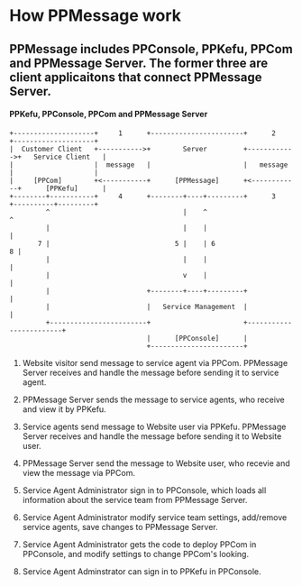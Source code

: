 # How PPMessage work

PPMessage includes PPConsole, PPKefu, PPCom and PPMessage Server. The former three are client applicaitons that connect PPMessage Server.
--------

#### PPKefu, PPConsole, PPCom and PPMessage Server

    +--------------------+     1      +-----------------------+      2      +--------------------+
    |  Customer Client   +----------->+        Server         +------------>+   Service Client   |
    |                    |  message   |                       |   message   |                    |
    |     [PPCom]        +<-----------+      [PPMessage]      +<------------+      [PPKefu]      |
    +--------+-----------+     4      +--------+----+---------+      3      +----------+---------+
             ^                                 |    ^                                  ^
             |                                 |    |                                  |
           7 |                               5 |    | 6                              8 |
             |                                 |    |                                  |
             |                                 v    |                                  |
             |                        +--------+----+---------+                        |
             |                        |   Service Management  |                        |
             +------------------------+                       +------------------------+
                                      |      [PPConsole]      |
                                      +-----------------------+


1. Website visitor send message to service agent via PPCom. PPMessage Server receives and handle the message before sending it to service agent.

2. PPMessage Server sends the message to service agents, who receive and view it by PPKefu.

3. Service agents send message to Website user via PPKefu. PPMessage Server receives and handle the message before sending it to Website user.

4. PPMessage Server send the message to Website user, who recevie and view the message via PPCom.

5. Service Agent Administrator sign in to PPConsole, which loads all information about the service team from PPMessage Server.

6. Service Agent Administrator modify service team settings, add/remove service agents, save changes to PPMessage Server.

7. Service Agent Administrator gets the code to deploy PPCom in PPConsole, and modify settings to change PPCom's looking.

8. Service Agent Adminstrator can sign in to PPKefu in PPConsole.
